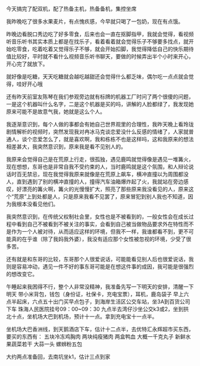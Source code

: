  今天搞完了配双机，配了热备主机，热备备机，集控坐席
 
 我昨晚吃了很多水果麦片，有点愧疚感，今早就只喝了一包奶，现在有点饿。
 
 昨晚边看脱口秀边吃了好多零食，后来也会一直在抠脚指甲，我就会觉得，看视频听音乐听书其实本质上都是在找乐子，看着看着就会觉得乐子不够要多找点，就开始吃零食，吃着吃着又觉得乐子不够，就会开始扣脚，我觉得降低自己的快乐期待值比较好，平时就不看什么视频音乐听书聊天，要做的时候弄出半个小时来开心，开心完了就放下。
 
 就好像是吃糖，天天吃糖就会越吃越甜还会觉得什么都乏味，偶尔吃一点点就会觉得，哇好开心哦
 
 还有昨天前室友陈琴在我们参观旁边就有标牌的机器工厂时问了两个很傻的问题，一是这个机器叫什么名字，二是这个机器是买的吗，讲解的人脸都绿了，我发现她原来可能不是故意气我，她就是这么个人。
 
 我逐渐意识到，每个人做的事都会有她自己世界观里的合理性，我昨天晚上看玲珑剧情解析的视频时，突然发现我对冉冰马克谈恋爱没什么反感的情绪了，人家就普通人，谈个恋爱怎么了，就是喜欢啊，我和栋栋不也是这样吗，这和我原来的想法相差甚大，我突然意识到，原来我是看不见别人的。
 
 我原来会觉得自己是在荒原上行走，很孤独，遇见鹿鸣就觉得像是遇见一堆篝火，现在想想，东哥也是非常自我不受约束的人，当时鹿鸣就是这个氛围，和人辩论说话时百无禁忌，现在我觉得我原来就像是在荒原上飙车，横冲直撞以为周围都没人，直到遇到了别的横冲直撞的人，撞得汽车油箱爆炸起了火，我就站在旁边感叹，好漂亮的篝火啊，篝火的光慢慢扩大，照亮了那些原来我没看见的人，原来这个“荒原”上到处都是人，只是原来我看不见罢了，原来冒犯到别人我也不知道，因为我根本没看见他们。
 
 我突然意识到，在传统父权制社会里，女性也是不被看到的，一般女性会在成长过程中看到自己不被看到不被关注的事实，会看到自己被当做物品要求外在特性而不是作为一个人被对待，从而适应这样的环境，但我不一样，我谁都看不到，更不可能真的在乎谁（除了我妈我外婆），我没有适应那个女性被忽视的环境，少受了很多苦。
 
 还有就是和东哥的比较，东哥那个人很爱说话，可能能看见别人后也很爱说话，我则是容易冲动，遇见一件不好的事东哥可能是在想这件事的成因，我可能是很强烈的想改变它。
 
 
 
 午睡起来我困得不行，整个人非常没精神，我准备先写一下明天的安排，清醒一下
 明天
 带小米背包，钱包（身份证，社保卡，充电宝票），耳机，鹿岛袋子
 早上六点半起床，六点五十出门买早点包子，到海岸生活区公交车站，坐3A到百货公司下车
 珠海人民医院挂号09：00~09：30
 九点半去湾仔沙坐公交k3或2，坐到拱北十点，坐机场大巴到机场，预计十一点。拿到充电宝十一点半。
 
 坐机场大巴香洲线，到天鹅酒店下车，估计十二点半，去优特汇永辉超市买东西，
 要买的东西有：
 五块冷冻鸡胸肉
 两块纯瘦猪肉
 两盒鸭血
 大概一千克丸子
 新鲜水果蔬菜若干
 大蒜一头
 螺蛳粉五包
 
 大约两点准备回，去南坑坐k1，估计三点到家